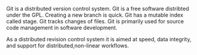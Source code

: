 Git is a distributed version control system.
Git is a free software distribted under the GPL.
Creating a new branch is quick.
Git has a mutable index called stage.
Git tracks changes of files.
Git is primarily used for source code management in software development.

As a distributed revision control system it is aimed at speed, data integrity, and support for distributed,non-linear workflows.
